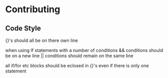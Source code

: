 # Contributing

## Code Style

{}'s should all be on there own line

when using If statements with a number of conditions && conditions should be on a new line || conditions should remain on the same line

all if/for etc blocks should be eclosed in {}'s even if there is only one statement
